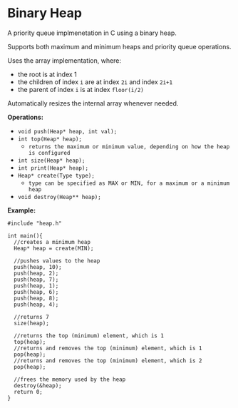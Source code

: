 # Binary Heap
A priority queue implmenetation in C using a binary heap. 

Supports both maximum and minimum heaps and priority queue operations. 

Uses the array implementation, where:
- the root is at index 1
- the children of index ```i``` are at index ```2i``` and index ```2i+1```
- the parent of index ```i``` is at index ```floor(i/2)```

Automatically resizes the internal array whenever needed.

**Operations:**
- ```void push(Heap* heap, int val);```
- ```int top(Heap* heap);```
  - ```returns the maximum or minimum value, depending on how the heap is configured```
- ```int size(Heap* heap);```
- ```int print(Heap* heap);```
- ```Heap* create(Type type);```
  - ```type can be specified as MAX or MIN, for a maximum or a minimum heap```
- ```void destroy(Heap** heap);```

**Example:**
```
#include "heap.h"

int main(){
  //creates a minimum heap
  Heap* heap = create(MIN);
  
  //pushes values to the heap
  push(heap, 10);
  push(heap, 2);
  push(heap, 7);
  push(heap, 1);
  push(heap, 6);
  push(heap, 8);
  push(heap, 4);
  
  //returns 7
  size(heap);
  
  //returns the top (minimum) element, which is 1
  top(heap);
  //returns and removes the top (minimum) element, which is 1 
  pop(heap);
  //returns and removes the top (minimum) element, which is 2
  pop(heap);
  
  //frees the memory used by the heap
  destroy(&heap);
  return 0;
}
```

